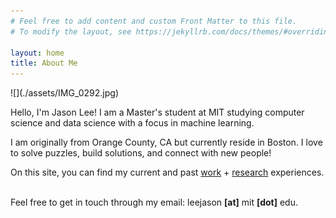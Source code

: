 ```yaml
---
# Feel free to add content and custom Front Matter to this file.
# To modify the layout, see https://jekyllrb.com/docs/themes/#overriding-theme-defaults

layout: home
title: About Me
---
```


<link href="extra.css" rel="stylesheet">

<span class="right">
![](./assets/IMG_0292.jpg) 
</span>

<span class="t1"> Hello, I'm Jason Lee! I am a Master's student at MIT studying computer science and data science with a focus in machine learning.
</span>

<span class="t2"> I am originally from Orange County, CA but currently reside in Boston. I love to solve puzzles, build solutions, and connect with new people! 
</span>

<span class="t3"> On this site, you can find my current and past [work](http://localhost:4000/work_experience/) + [research](http://localhost:4000/r&d/) experiences. <br>
</span>

<br>
<div class="t4"> Feel free to get in touch through my email: leejason <b>[at]</b> mit <b>[dot]</b> edu.
</div>
